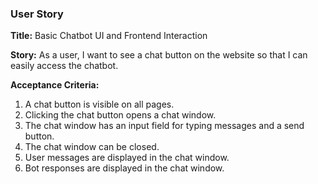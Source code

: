 ### User Story

**Title:** Basic Chatbot UI and Frontend Interaction

**Story:** As a user, I want to see a chat button on the website so that I can easily access the chatbot.

**Acceptance Criteria:**
1.  A chat button is visible on all pages.
2.  Clicking the chat button opens a chat window.
3.  The chat window has an input field for typing messages and a send button.
4.  The chat window can be closed.
5.  User messages are displayed in the chat window.
6.  Bot responses are displayed in the chat window.